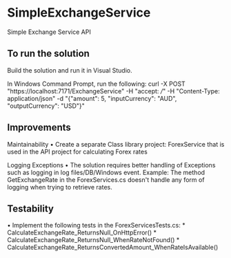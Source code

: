 # SimpleExchangeService
Simple Exchange Service API

To run the solution
-------------------
Build the solution and run it in Visual Studio.

In Windows Command Prompt, run the following:
curl -X POST "https://localhost:7171/ExchangeService" -H "accept: */*" -H "Content-Type: application/json" -d "{\"amount\": 5, \"inputCurrency\": \"AUD\", \"outputCurrency\": \"USD\"}"

Improvements
------------
Maintainability
  • Create a separate Class library project: ForexService that is used in the API project for calculating Forex rates
  
Logging Exceptions
  • The solution requires better handling of Exceptions such as logging in log files/DB/Windows event.
  Example: The method GetExchangeRate in the ForexServices.cs doesn't handle any form of logging when trying to retrieve rates.

Testability
-----------
  • Implement the following tests in the ForexServicesTests.cs:
         * CalculateExchangeRate_ReturnsNull_OnHttpError()
         * CalculateExchangeRate_ReturnsNull_WhenRateNotFound()
         * CalculateExchangeRate_ReturnsConvertedAmount_WhenRateIsAvailable()